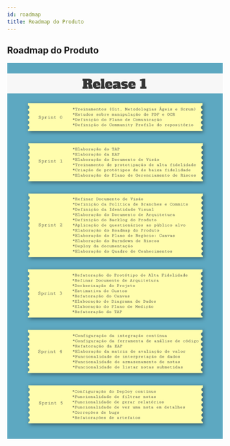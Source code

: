 ```yaml
---
id: roadmap    
title: Roadmap do Produto
---
```


## Roadmap do Produto

![S1](assets/roadmap.png "Roadmap do Produto v 0.2")